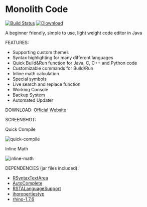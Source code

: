Monolith Code 
==================

[![Build Status](https://travis-ci.org/Haeri/Monolith-Code.svg?branch=master)](https://travis-ci.org/Haeri/Monolith-Code)
[![Dlownload](https://img.shields.io/badge/download-latest-brightgreen.svg)](http://monolith-code.net.tiberius.sui-inter.net/release/latest)

A beginner friendly, simple to use, light weight code editor in Java

FEATURES:
- Supporting custom themes
- Syntax highlighting for many different languages
- Quick Build&Run function for Java, C, C++ and Python code
- Customizable commands for Build/Run
- Inline math calculation
- Special symbols
- Live search and replace function
- Working Console
- Backup System
- Automated Updater
 
 
DOWNLOAD: 
[Official Website](http://monolith-code.net.tiberius.sui-inter.net/)
 
 
SCREENSHOT: 
 
Quick Compile 
 
![quick-compile](http://monolith-code.net.tiberius.sui-inter.net/Upload/compile.gif)
 
Inline Math 
 
![inline-math](http://monolith-code.net.tiberius.sui-inter.net/Upload/math.gif)
 
 
DEPENDENCIES (jar files included):
- [RSyntaxTextArea](https://github.com/Haeri/RSyntaxTextArea)
- [AutoComplete](https://github.com/bobbylight/AutoComplete)
- [RSTALanguageSupport](https://github.com/bobbylight/RSTALanguageSupport)
- [jhpropertiestyp](https://sourceforge.net/projects/jhpropertiestyp)
- [rhino-1.7.6](https://mvnrepository.com/artifact/org.mozilla/rhino/1.7.6)
